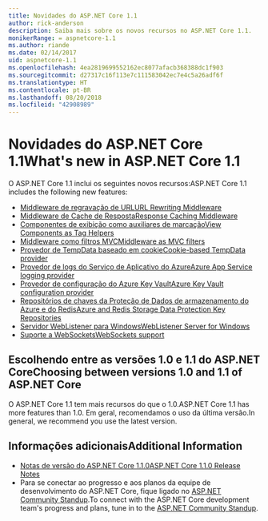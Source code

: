 ```yaml
---
title: Novidades do ASP.NET Core 1.1
author: rick-anderson
description: Saiba mais sobre os novos recursos no ASP.NET Core 1.1.
monikerRange: = aspnetcore-1.1
ms.author: riande
ms.date: 02/14/2017
uid: aspnetcore-1.1
ms.openlocfilehash: 4ea2819699552162ec8077afacb368388dc1f903
ms.sourcegitcommit: d27317c16f113e7c111583042ec7e4c5a26adf6f
ms.translationtype: HT
ms.contentlocale: pt-BR
ms.lasthandoff: 08/20/2018
ms.locfileid: "42908989"
---
```

# <a name="whats-new-in-aspnet-core-11"></a><span data-ttu-id="49dce-103">Novidades do ASP.NET Core 1.1</span><span class="sxs-lookup"><span data-stu-id="49dce-103">What's new in ASP.NET Core 1.1</span></span>

<span data-ttu-id="49dce-104">O ASP.NET Core 1.1 inclui os seguintes novos recursos:</span><span class="sxs-lookup"><span data-stu-id="49dce-104">ASP.NET Core 1.1 includes the following new features:</span></span>

- [<span data-ttu-id="49dce-105">Middleware de regravação de URL</span><span class="sxs-lookup"><span data-stu-id="49dce-105">URL Rewriting Middleware</span></span>](xref:fundamentals/url-rewriting)
- [<span data-ttu-id="49dce-106">Middleware de Cache de Resposta</span><span class="sxs-lookup"><span data-stu-id="49dce-106">Response Caching Middleware</span></span>](xref:performance/caching/middleware)
- [<span data-ttu-id="49dce-107">Componentes de exibição como auxiliares de marcação</span><span class="sxs-lookup"><span data-stu-id="49dce-107">View Components as Tag Helpers</span></span>](xref:mvc/views/view-components#invoking-a-view-component-as-a-tag-helper)
- [<span data-ttu-id="49dce-108">Middleware como filtros MVC</span><span class="sxs-lookup"><span data-stu-id="49dce-108">Middleware as MVC filters</span></span>](xref:mvc/controllers/filters#using-middleware-in-the-filter-pipeline)
- [<span data-ttu-id="49dce-109">Provedor de TempData baseado em cookie</span><span class="sxs-lookup"><span data-stu-id="49dce-109">Cookie-based TempData provider</span></span>](xref:fundamentals/app-state#tempdata)
- [<span data-ttu-id="49dce-110">Provedor de logs do Serviço de Aplicativo do Azure</span><span class="sxs-lookup"><span data-stu-id="49dce-110">Azure App Service logging provider</span></span>](xref:fundamentals/logging/index#azure-app-service-provider)
- [<span data-ttu-id="49dce-111">Provedor de configuração do Azure Key Vault</span><span class="sxs-lookup"><span data-stu-id="49dce-111">Azure Key Vault configuration provider</span></span>](xref:security/key-vault-configuration)
- [<span data-ttu-id="49dce-112">Repositórios de chaves da Proteção de Dados de armazenamento do Azure e do Redis</span><span class="sxs-lookup"><span data-stu-id="49dce-112">Azure and Redis Storage Data Protection Key Repositories</span></span>](xref:security/data-protection/implementation/key-storage-providers#azure-and-redis)
- [<span data-ttu-id="49dce-113">Servidor WebListener para Windows</span><span class="sxs-lookup"><span data-stu-id="49dce-113">WebListener Server for Windows</span></span>](xref:fundamentals/servers/weblistener)
- [<span data-ttu-id="49dce-114">Suporte a WebSockets</span><span class="sxs-lookup"><span data-stu-id="49dce-114">WebSockets support</span></span>](xref:fundamentals/websockets)

## <a name="choosing-between-versions-10-and-11-of-aspnet-core"></a><span data-ttu-id="49dce-115">Escolhendo entre as versões 1.0 e 1.1 do ASP.NET Core</span><span class="sxs-lookup"><span data-stu-id="49dce-115">Choosing between versions 1.0 and 1.1 of ASP.NET Core</span></span>

<span data-ttu-id="49dce-116">O ASP.NET Core 1.1 tem mais recursos do que o 1.0.</span><span class="sxs-lookup"><span data-stu-id="49dce-116">ASP.NET Core 1.1 has more features than 1.0.</span></span> <span data-ttu-id="49dce-117">Em geral, recomendamos o uso da última versão.</span><span class="sxs-lookup"><span data-stu-id="49dce-117">In general, we recommend you use the latest version.</span></span>

## <a name="additional-information"></a><span data-ttu-id="49dce-118">Informações adicionais</span><span class="sxs-lookup"><span data-stu-id="49dce-118">Additional Information</span></span>

- [<span data-ttu-id="49dce-119">Notas de versão do ASP.NET Core 1.1.0</span><span class="sxs-lookup"><span data-stu-id="49dce-119">ASP.NET Core 1.1.0 Release Notes</span></span>](https://github.com/aspnet/Home/releases/tag/1.1.0)
- <span data-ttu-id="49dce-120">Para se conectar ao progresso e aos planos da equipe de desenvolvimento do ASP.NET Core, fique ligado no [ASP.NET Community Standup](https://live.asp.net/).</span><span class="sxs-lookup"><span data-stu-id="49dce-120">To connect with the ASP.NET Core development team's progress and plans, tune in to the [ASP.NET Community Standup](https://live.asp.net/).</span></span>

